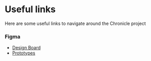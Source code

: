 # Useful links

Here are some useful links to navigate around the Chronicle project

### Figma

- [Design Board](https://www.figma.com/file/CSDPY2LRme3hymSE8tnsIq/Chronicle?node-id=0%3A1)
- [Prototypes](https://www.figma.com/proto/CSDPY2LRme3hymSE8tnsIq/Chronicle?node-id=24%3A81&scaling=scale-down&page-id=0%3A1&starting-point-node-id=24%3A81&show-proto-sidebar=1)
